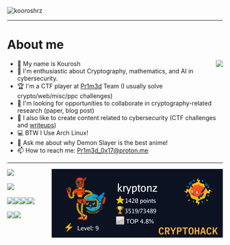 <p align="left"> <img src="https://komarev.com/ghpvc/?username=kooroshrz" alt="kooroshrz" /> </p>

---
# About me

- 🌱 My name is Kourosh<a href="https://app.hackthebox.com/profile/372989"><img align="right" src="https://www.hackthebox.com/badge/image/372989"></a>
- 📖 I'm enthusiastic about Cryptography, mathematics, and AI in cybersecurity.
- 🏆 I'm a CTF player at [Pr1m3d](https://github.com/Pr1m3dCTF) Team (I usually solve crypto/web/misc/ppc challenges)
- 👯 I'm looking for opportunities to collaborate in cryptography-related research (paper, blog post)
- 🥷 I also like to create content related to cybersecurity (CTF challenges and [writeups](https://pr1m3dctf.github.io/writeups/))
- 💻 BTW I Use Arch Linux!
- 💬 Ask me about why Demon Slayer is the best anime!
- 📫 How to reach me: Pr1m3d_0x17@proton.me
---

<img src="https://img.shields.io/badge/Arch_Linux-1793D1?style=for-the-badge&logo=arch-linux&logoColor=white"><a href="https://cryptohack.org/user/KRyptonZ/" target="_blank"><img align="right" src="./cryptohack.png"></a>

<a href="https://app.hackthebox.com/profile/372989" target="_blank"><img src="https://img.shields.io/badge/HackTheBox-111927?style=for-the-badge&logo=Hack%20The%20Box&logoColor=9FEF00"></a>

<img src="https://img.shields.io/badge/C-00599C?style=for-the-badge&logo=c&logoColor=white"><img src="https://img.shields.io/badge/JavaScript-323330?style=for-the-badge&logo=javascript&logoColor=F7DF1E"><img src="https://img.shields.io/badge/Python-FFD43B?style=for-the-badge&logo=python&logoColor=blue"><img src="https://img.shields.io/badge/PHP-777BB4?style=for-the-badge&logo=php&logoColor=white">

<img src="https://img.shields.io/badge/Node.js-339933?style=for-the-badge&logo=nodedotjs&logoColor=white"><img src="https://img.shields.io/badge/Laravel-FF2D20?style=for-the-badge&logo=laravel&logoColor=white">

<!--
---
 # Statistics
 
[![GitHub Streak](http://github-readme-streak-stats.herokuapp.com?user=KooroshRZ&theme=gruvbox)](https://git.io/streak-stats)

<a href="https://github.com/KooroshRZ">
  <img align="center" src="https://github-readme-stats.vercel.app/api?username=kooroshrz&line_height=40&theme=gruvbox" alt="Status" />
</a>

<a href="https://github.com/KooroshRZ">
  <img align="center" src="https://github-readme-stats.vercel.app/api/top-langs/?username=KooroshRZ&layout=default&theme=gruvbox&hide_title=false" />
</a>


KooroshRZ/KooroshRZ is a ✨ _special_ ✨ repository because its README.md (this file) appears on your GitHub profile.

- 🌱 I’m currently Red Teaming / Cryptography / Binary Exploitation
- 👯 I’m looking to collaborate on ...
- 🤔 I’m looking for help with ...
- 💬 Ask me about ...
- 📫 How to reach me: ...
- 😄 Pronouns: ...
- ⚡️ Fun fact: ...
-->
